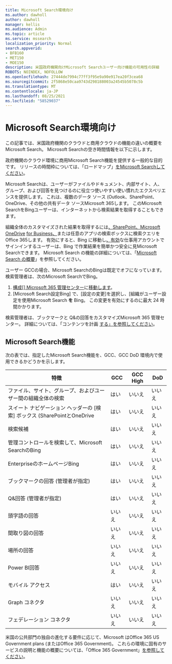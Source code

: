 ```yaml
---
title: Microsoft Search環境向け
ms.author: dawholl
author: dawholl
manager: kellis
ms.audience: Admin
ms.topic: article
ms.service: mssearch
localization_priority: Normal
search.appverid:
- BFB160
- MET150
- MOE150
description: 米国政府機関向けMicrosoft Searchユーザー向け機能の可用性の詳細
ROBOTS: NOINDEX, NOFOLLOW
ms.openlocfilehash: 27444de7994c77ff3f95e9a90e917ea20f3cea68
ms.sourcegitcommit: 2f5868e50caa9743d298188003a24545b5078c5b
ms.translationtype: MT
ms.contentlocale: ja-JP
ms.lasthandoff: 08/25/2021
ms.locfileid: "58529037"
---
```

# <a name="microsoft-search-for-us-government-environments"></a>Microsoft Search環境向け

この記事では、米国政府機関のクラウドと商用クラウドの機能の違いの概要をMicrosoft Search。 Microsoft Searchの空き時間情報を以下に示します。

政府機関のクラウド環境に商用Microsoft Search機能を提供する一般的な目的です。 リリースの時間枠については、「ロードマップ」[をMicrosoft Searchしてください](https://www.microsoft.com/microsoft-365/roadmap?filters=Microsoft%20Search)。

Microsoft Searchは、ユーザーがファイルやドキュメント、内部サイト、人、グループ、および回答を見つけるのに役立つ使いやすい使い慣れたエクスペリエンスを提供します。 これは、複数のデータ ソース (Outlook、SharePoint、OneDrive、その他の共有データ ソースMicrosoft 365します。 このMicrosoft SearchをBingユーザーは、インターネットから検索結果を取得することもできます。

組織全体のカスタマイズされた結果を取得するには[、SharePoint、Microsoft OneDrive](http://sharepoint.com/) [for Business、](https://onedrive.live.com/about/business/)または任意のアプリの検索ボックスに検索クエリをOffice 365します。 有効にすると、Bing に移動し[、有効](https://bing.com)な仕事用アカウントでサインインするユーザーは、Bing で作業結果を簡単かつ安全に見Microsoft Searchできます。 Microsoft Search の機能の詳細については、「[Microsoft Search の概要](/microsoftsearch/overview-microsoft-search)」を参照してください。

ユーザー GCCの場合、Microsoft SearchのBingは既定でオフになっています。 検索管理者は、次のMicrosoft SearchでBing。

1. [構成[] Microsoft 365 管理センター](https://admin.microsoft.com/)に[移動します](https://admin.microsoft.com/Adminportal/Home#/MicrosoftSearch/configurations)。
1. [Microsoft Search設定Bing] で、[設定の変更]を選択し、[組織がユーザー設定を使用Microsoft Search **を** Bing。
この変更を有効にするのに最大 24 時間かかります。

検索管理者は、ブックマークと Q&の回答をカスタマイズMicrosoft 365 管理センター。 詳細については、「コンテンツを計画 [する」を参照してください](/microsoftsearch/plan-your-content)。

## <a name="microsoft-search-features"></a>Microsoft Search機能

次の表では、指定したMicrosoft Search機能を、GCC、GCC DoD 環境内で使用できるかどうかを示します。 

| 特徴 | GCC | GCC High | DoD  |
| --------- | --------- | --------- | ---------- |
| ファイル、サイト、グループ、およびユーザー間の組織全体の検索 | はい | いいえ | いいえ  |
| スイート ナビゲーション ヘッダーの [検索] ボックス (SharePointとOneDrive   | はい | いいえ | いいえ  |
| 検索候補 | はい | いいえ | いいえ  |
| 管理コントロールを検索して、Microsoft SearchのBing | はい | いいえ | いいえ  |
| EnterpriseのホームページBing | はい | いいえ | いいえ  |
| ブックマークの回答 (管理者が指定) | はい | いいえ | いいえ  |
| Q&回答 (管理者が指定) | はい | いいえ | いいえ  |
| 頭字語の回答 | いいえ | いいえ | いいえ  |
| 間取り図の回答 | いいえ | いいえ | いいえ  |
| 場所の回答 | いいえ | いいえ | いいえ  |
| Power BI回答 | いいえ | いいえ | いいえ  |
| モバイル アクセス | はい | いいえ | いいえ  |
| Graph コネクタ | いいえ | いいえ | いいえ  |
| フェデレーション コネクタ | いいえ | いいえ | いいえ  |

米国の公共部門の独自の進化する要件に応じて、Microsoft はOffice 365 US Government plans (またはOffice 365 Government)。 これらの環境に固有のサービスの説明と機能の概要については、「Office 365 Government」[を参照してください](/office365/servicedescriptions/office-365-platform-service-description/office-365-us-government/office-365-us-government)。
